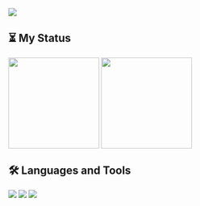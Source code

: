 <a href="https://github.com/DevWooHyeon"><img src="https://capsule-render.vercel.app/api?type=waving&color=timeGradient&height=250&section=header&text=iOS_Developer&fontSize=80&animation=twinkling&"/></a>

## ⏳ My Status
<a href="https://github.com/DevWooHyeon"><img align="center" style="height:180px" src="https://github-readme-stats.vercel.app/api?username=DevWooHyeon&show_icons=true&theme=holi"/></a>
<a href="https://github.com/DevWooHyeon"><img align="center" style="height:180px" src="https://github-readme-stats.vercel.app/api/top-langs/?username=DevWooHyeon&layout=compact&theme=holi"/></a>

## 🛠 Languages and Tools
<img src="https://img.shields.io/badge/swift-F05138?style=square&logo=swift&logoColor=white"/> <img src="https://img.shields.io/badge/SwiftUI-0066FF?style=square&logo=Swift&logoColor=white"/> <img src="https://img.shields.io/badge/Python-3776AB?style=square&logo=Python&logoColor=white"/>



